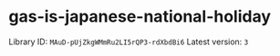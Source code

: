 # gas-is-japanese-national-holiday

Library ID: `MAuD-pUjZkgWMmRu2LI5rQP3-rdXbdBi6`
Latest version: `3`

